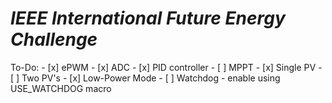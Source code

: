 # *IEEE International Future Energy Challenge*

To-Do:
	- [x] ePWM
	- [x] ADC
	- [x] PID controller
	- [ ] MPPT
		- [x] Single PV
		- [ ] Two PV's
	- [x] Low-Power Mode
	- [ ] Watchdog
		- enable using USE_WATCHDOG macro

	